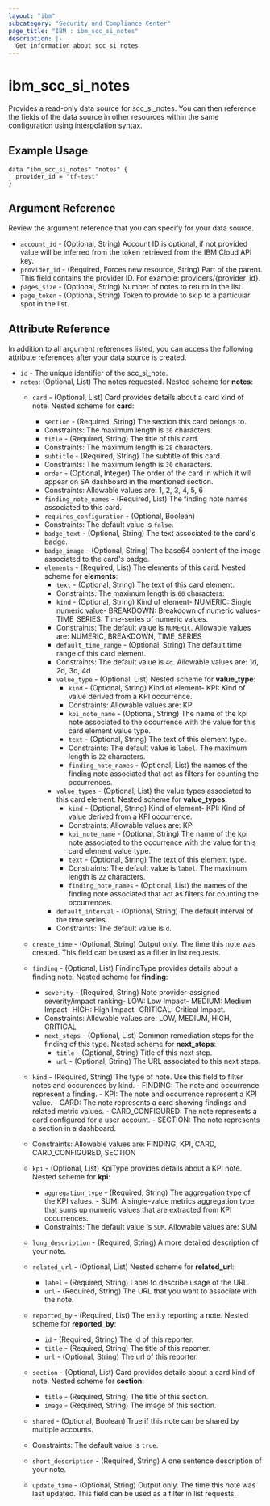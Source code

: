 ```yaml
---
layout: "ibm"
subcategory: "Security and Compliance Center"
page_title: "IBM : ibm_scc_si_notes"
description: |-
  Get information about scc_si_notes
---
```


# ibm_scc_si_notes

Provides a read-only data source for scc_si_notes. You can then reference the fields of the data source in other resources within the same configuration using interpolation syntax.

## Example Usage

```hcl
data "ibm_scc_si_notes" "notes" {
  provider_id = "tf-test"
}
```

## Argument Reference

Review the argument reference that you can specify for your data source.

* `account_id` - (Optional, String) Account ID is optional, if not provided value will be inferred from the token retrieved from the IBM Cloud API key.
* `provider_id` - (Required, Forces new resource, String) Part of the parent. This field contains the provider ID. For example: providers/{provider_id}.
* `pages_size` - (Optional, String) Number of notes to return in the list.
* `page_token` - (Optional, String) Token to provide to skip to a particular spot in the list.

## Attribute Reference

In addition to all argument references listed, you can access the following attribute references after your data source is created.

* `id` - The unique identifier of the scc_si_note.
* `notes`: (Optional, List) The notes requested.
Nested scheme for **notes**:
    * `card` - (Optional, List) Card provides details about a card kind of note.
    Nested scheme for **card**:
        * `section` - (Required, String) The section this card belongs to.
        * Constraints: The maximum length is `30` characters.
        * `title` - (Required, String) The title of this card.
        * Constraints: The maximum length is `28` characters.
        * `subtitle` - (Required, String) The subtitle of this card.
        * Constraints: The maximum length is `30` characters.
        * `order` - (Optional, Integer) The order of the card in which it will appear on SA dashboard in the mentioned section.
        * Constraints: Allowable values are: 1, 2, 3, 4, 5, 6
        * `finding_note_names` - (Required, List) The finding note names associated to this card.
        * `requires_configuration` - (Optional, Boolean)
        * Constraints: The default value is `false`.
        * `badge_text` - (Optional, String) The text associated to the card's badge.
        * `badge_image` - (Optional, String) The base64 content of the image associated to the card's badge.
        * `elements` - (Required, List) The elements of this card.
        Nested scheme for **elements**:
            * `text` - (Optional, String) The text of this card element.
            * Constraints: The maximum length is `60` characters.
            * `kind` - (Optional, String) Kind of element- NUMERIC&#58; Single numeric value- BREAKDOWN&#58; Breakdown of numeric values- TIME_SERIES&#58; Time-series of numeric values.
            * Constraints: The default value is `NUMERIC`. Allowable values are: NUMERIC, BREAKDOWN, TIME_SERIES
            * `default_time_range` - (Optional, String) The default time range of this card element.
            * Constraints: The default value is `4d`. Allowable values are: 1d, 2d, 3d, 4d
            * `value_type` - (Optional, List)
            Nested scheme for **value_type**:
                * `kind` - (Optional, String) Kind of element- KPI&#58; Kind of value derived from a KPI occurrence.
                * Constraints: Allowable values are: KPI
                * `kpi_note_name` - (Optional, String) The name of the kpi note associated to the occurrence with the value for this card element value type.
                * `text` - (Optional, String) The text of this element type.
                * Constraints: The default value is `label`. The maximum length is `22` characters.
                * `finding_note_names` - (Optional, List) the names of the finding note associated that act as filters for counting the occurrences.
            * `value_types` - (Optional, List) the value types associated to this card element.
            Nested scheme for **value_types**:
                * `kind` - (Optional, String) Kind of element- KPI&#58; Kind of value derived from a KPI occurrence.
                * Constraints: Allowable values are: KPI
                * `kpi_note_name` - (Optional, String) The name of the kpi note associated to the occurrence with the value for this card element value type.
                * `text` - (Optional, String) The text of this element type.
                * Constraints: The default value is `label`. The maximum length is `22` characters.
                * `finding_note_names` - (Optional, List) the names of the finding note associated that act as filters for counting the occurrences.
            * `default_interval` - (Optional, String) The default interval of the time series.
            * Constraints: The default value is `d`.

    * `create_time` - (Optional, String) Output only. The time this note was created. This field can be used as a filter in list requests.

    * `finding` - (Optional, List) FindingType provides details about a finding note.
    Nested scheme for **finding**:
        * `severity` - (Required, String) Note provider-assigned severity/impact ranking- LOW&#58; Low Impact- MEDIUM&#58; Medium Impact- HIGH&#58; High Impact- CRITICAL&#58; Critical Impact.
        * Constraints: Allowable values are: LOW, MEDIUM, HIGH, CRITICAL
        * `next_steps` - (Optional, List) Common remediation steps for the finding of this type.
        Nested scheme for **next_steps**:
            * `title` - (Optional, String) Title of this next step.
            * `url` - (Optional, String) The URL associated to this next steps.

    * `kind` - (Required, String) The type of note. Use this field to filter notes and occurences by kind. - FINDING&#58; The note and occurrence represent a finding. - KPI&#58; The note and occurrence represent a KPI value. - CARD&#58; The note represents a card showing findings and related metric values. - CARD_CONFIGURED&#58; The note represents a card configured for a user account. - SECTION&#58; The note represents a section in a dashboard.
    * Constraints: Allowable values are: FINDING, KPI, CARD, CARD_CONFIGURED, SECTION

    * `kpi` - (Optional, List) KpiType provides details about a KPI note.
    Nested scheme for **kpi**:
        * `aggregation_type` - (Required, String) The aggregation type of the KPI values. - SUM&#58; A single-value metrics aggregation type that sums up numeric values  that are extracted from KPI occurrences.
        * Constraints: The default value is `SUM`. Allowable values are: SUM

    * `long_description` - (Required, String) A more detailed description of your note.

    * `related_url` - (Optional, List) 
    Nested scheme for **related_url**:
        * `label` - (Required, String) Label to describe usage of the URL.
        * `url` - (Required, String) The URL that you want to associate with the note.

    * `reported_by` - (Required, List) The entity reporting a note.
    Nested scheme for **reported_by**:
        * `id` - (Required, String) The id of this reporter.
        * `title` - (Required, String) The title of this reporter.
        * `url` - (Optional, String) The url of this reporter.

    * `section` - (Optional, List) Card provides details about a card kind of note.
    Nested scheme for **section**:
        * `title` - (Required, String) The title of this section.
        * `image` - (Required, String) The image of this section.

    * `shared` - (Optional, Boolean) True if this note can be shared by multiple accounts.
    * Constraints: The default value is `true`.

    * `short_description` - (Required, String) A one sentence description of your note.

    * `update_time` - (Optional, String) Output only. The time this note was last updated. This field can be used as a filter in list requests.

